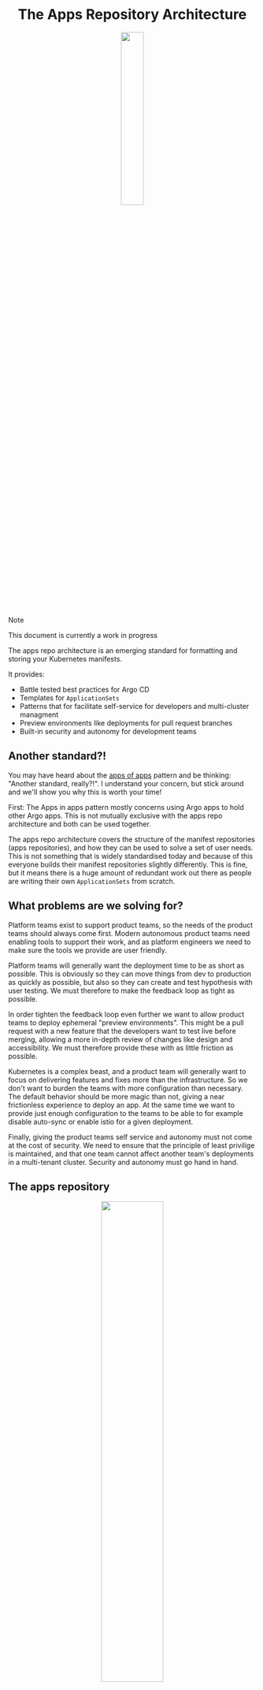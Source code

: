 <h1 align="center">The Apps Repository Architecture</h1>

<p align="middle">
  <img width="30%" src="https://github.com/user-attachments/assets/7a0af8d0-d275-4e7d-8740-6e6b0b13fc73" />
</p>

> [!NOTE]  
> This document is currently a work in progress

The apps repo architecture is an emerging standard for formatting and storing
your Kubernetes manifests. 

It provides:

* Battle tested best practices for Argo CD
* Templates for `ApplicationSets`
* Patterns that for facilitate self-service for developers and multi-cluster managment
* Preview environments like deployments for pull request branches
* Built-in security and autonomy for development teams

## Another standard?!

You may have heard about the [apps of apps](https://argo-cd.readthedocs.io/en/stable/operator-manual/cluster-bootstrapping/#app-of-apps-pattern)
pattern and be thinking: "Another standard, really?!". I understand your concern, but
stick around and we'll show you why this is worth your time!

First: The Apps in apps pattern mostly concerns using Argo apps to hold other Argo
apps. This is not mutually exclusive with the apps repo architecture and both can be
used together. 

The apps repo architecture covers the structure of the manifest repositories (apps
repositories), and how they can be used to solve a set of user needs. This is not
something that is widely standardised today and because of this everyone builds their
manifest repositories slightly differently. This is fine, but it means there is a
huge amount of redundant work out there as people are writing their own 
`ApplicationSets` from scratch.

## What problems are we solving for?

Platform teams exist to support product teams, so the needs of the product teams should
always come first. Modern autonomous product teams need enabling tools to support their
work, and as platform engineers we need to make sure the tools we provide are user
friendly.

Platform teams will generally want the deployment time to be as short as possible. This
is obviously so they can move things from dev to production as quickly as possible, but
also so they can create and test hypothesis with user testing. We must therefore
to make the feedback loop as tight as possible.

In order tighten the feedback loop even further we want to allow product teams to
deploy ephemeral "preview environments". This might be a pull request with a new 
feature that the developers want to test live before merging, allowing a more in-depth
review of changes like design and accessibility. We must therefore provide these with
as little friction as possible.

Kubernetes is a complex beast, and a product team will generally want to focus on
delivering features and fixes more than the infrastructure. So we don't want to burden
the teams with more configuration than necessary. The default behavior should be more
magic than not, giving a near frictionless experience to deploy an app. At the same
time we want to provide just enough configuration to the teams to be able to for
example disable auto-sync or enable istio for a given deployment.

Finally, giving the product teams self service and autonomy must not come at the cost
of security. We need to ensure that the principle of least privilige is maintained, and
that one team cannot affect another team's deployments in a multi-tenant cluster.
Security and autonomy must go hand in hand.

## The apps repository

<p align="middle">
  <img width="50%" src="https://github.com/user-attachments/assets/859bb108-4c8d-4905-a107-5923be301056" />
</p>

The Apps repo architecture mainly concerns itself with the structure of the manifest
repositories, known here as the apps repositories. Every apps repo will have the
following directories nested within each other:

* `env`: This is a directory that groups all the subsequent folders
* `cluster`: Inside the `env` directory we will have a set of directories which are
  named the same as the clusters which you would like to deploy to. In other words,
  these directory names match up with the cluster names in Argo CD
* `namespace`: Inside the `cluster` directory is where you will find the namespaces
  that are deployed to that cluster. New directories are picked up by Argo and
  automatically added as apps
* Finally the contents of `namespace` can be anything that Argo CD supports. For
  example this can be plain yaml files that you want to have synced, or a
  `Chart.yaml` that describes a helm chart with template files

In addition to this directory structure, optional directories for holding templates
and reusable elements are recommended to be put on the root. In the above example
you will see a kustomize `bases` directory added that is referenced by each 
kustomize file in the namespace directories to reduce duplication.

## Clear ownership

<p align="middle">
  <img width="50%" src="https://github.com/user-attachments/assets/88d33d95-d72b-4fb5-b761-60a41df62939" />
</p>

The apps repository structure enables a clear ownership of resources between
infrastructure and product teams. In this system the product teams do not burden
themselves with writing applications to set up deployment, all they do is create
directories and populate them with yaml files. This gives them full ownership
over their namespaces they have created by making directories, but not any other
namespaces or cluster scoped resources.

Infrastructure teams own cluster scoped resources and ApplicationSets that 
generate Argo Applications. The ApplicationSets monitor the product teams'
apps repositories and create namespaces when they detect new directories. This
means that the infrastructure teams also implicitly own the structure of the
namespaces that are created, whereas the product teams control the instantiation 
of them.

<p align="middle">
<a href="https://www.youtube.com/watch?v=8Zwftqf8g8w">
  <img width="50%" src="https://github.com/user-attachments/assets/5bda7118-97a0-44e3-9015-fa2bc9ca7378" />
</a>
</p>

Marco De Benedictis held a good talk on KubeCon Europe 2024 that recommends
exactly this structure. Namespaces should be assigned to tenants, but managed
by a platform team.

A challenge is automating the creation of ApplicationSets as new teams are
onboarded. One way to solve this is with automation like issueops + actions
in GitHub.

## What about security?

<p align="middle">
  <img width="40%" src="https://github.com/user-attachments/assets/f6dcfd2c-9c49-4a9d-8769-eda317837122" />
</p>

Security is obviously important, and since this architecture defines 
self-service provisioning of namespaces we need to make sure we're not allowing
teams to for example overwrite other teams' namespaces.

The way this is done is to assign each team one or several unique "prefixes".
Let's say your product team owns two products called Oslo and Bergen. These
two prefixes would be assigned to the product team by the infrastructure team
so that the product team could create as many namespaces they like that start
with `oslo-` or `bergen-`. This way the team can create namespaces for preview
environments like pull requests and long-lived namespaces like what is
currently on the main branch.

Your organization can define what follows the dash. A common pattern is to have
the branch name of the source code repo so that there is a 1:1 mapping between
an app and a branch, but this this is just a recommendation. The dash itself,
however, is required, as it helps prevent name colliions like the prefix 
`car` and `carrier` overlapping.

The way this is done in practice is by defining an Argo CD [AppProject](https://github.com/apps-repositories/example-infra-apps/blob/main/examples/2/appproject.yaml)
that requires target namespaces to be part of the prefix pattern.

## Self service customization

> TODO

## Multi source, default resources

> TODO

## Show me an example!

Of course! Have a look at:

* [An example apps repo for a platform team](https://github.com/apps-repositories/example-infra-apps)
* [An example apps repo for a product team](https://github.com/apps-repositories/example-team-apps)
* [The Apps Repositories blog](https://skip.kartverket.no/blog/introducing-apps-repositories)
* [Argo CD on easymode on YouTube](https://www.youtube.com/watch?v=1dZzmygm538)
* [Argo CD on easymode - the presentation](https://slides.eliine.dev/argocd-easymode)

